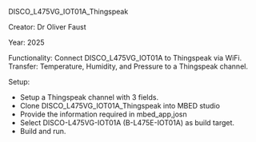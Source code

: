 DISCO_L475VG_IOT01A_Thingspeak

Creator: Dr Oliver Faust

Year: 2025

Functionality:
Connect DISCO_L475VG_IOT01A to Thingspeak via WiFi.
Transfer: Temperature, Humidity, and Pressure to a Thingspeak channel. 

Setup:
- Setup a Thingspeak channel with 3 fields.
- Clone DISCO_L475VG_IOT01A_Thingspeak into MBED studio
- Provide the information required in mbed_app,josn
- Select DISCO-L475VG-IOT01A (B-L475E-IOT01A) as build target. 
- Build and run.

